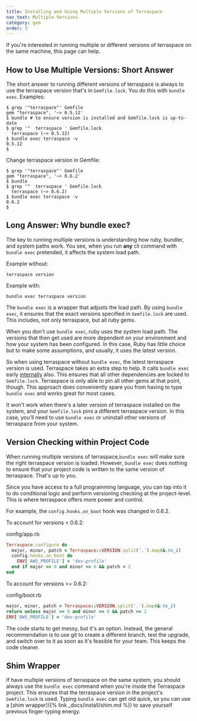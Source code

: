```yaml
---
title: Installing and Using Multiple Versions of Terraspace
nav_text: Multiple Versions
category: gem
order: 3
---
```


If you're interested in running multiple or different versions of terraspace on the same machine, this page can help.

## How to Use Multiple Versions: Short Answer

The short answer to running different versions of terraspace is always to use the terraspace version that's in `Gemfile.lock`. You do this with `bundle exec`. Examples:

    $ grep '"terraspace"' Gemfile
    gem "terraspace", '~> 0.5.12'
    $ bundle # to ensure version is installed and Gemfile.lock is up-to-date
    $ grep '^  terraspace ' Gemfile.lock
      terraspace (~> 0.5.12)
    $ bundle exec terraspace -v
    0.5.12
    $

Change terraspace version in Gemfile:

    $ grep '"terraspace"' Gemfile
    gem "terraspace", '~> 0.6.2'
    $ bundle
    $ grep '^  terraspace ' Gemfile.lock
      terraspace (~> 0.6.2)
    $ bundle exec terraspace -v
    0.6.2
    $

## Long Answer: Why bundle exec?

The key to running multiple versions is understanding how ruby, bundler, and system paths work. You see, when you run **any** cli command with `bundle exec` pretended, it affects the system load path.

Example without:

    terraspace version

Example with:

    bundle exec terraspace version

The `bundle exec` is a wrapper that adjusts the load path. By using `bundle exec`, it ensures that the exact versions specified in `Gemfile.lock` are used. This includes, not only terraspace, but all ruby gems.

When you don't use `bundle exec`, ruby uses the system load path. The versions that then get used are more dependent on your environment and how your system has been configured. In this case, Ruby has little choice but to make some assumptions, and usually, it uses the latest version.

So when using terraspace without `bundle exec`, the latest terraspace version is used. Terraspace takes an extra step to help. It calls `bundle exec` early [internally](https://github.com/boltops-tools/terraspace/blob/master/lib/terraspace/autoloader.rb#L2) also. This ensures that all other dependencies are locked to `Gemfile.lock`. Terraspace is only able to pin all other gems at that point, though. This approach does conveniently spare you from having to type `bundle exec` and works great for most cases.

It won't work when there's a later version of terraspace installed on the system, and your `Gemfile.lock` pins a different terraspace version. In this case, you'll need to use `bundle exec` or uninstall other versions of terraspace from your system.

## Version Checking within Project Code

When running multiple versions of terraspace,`bundle exec` will make sure the right terraspace version is loaded. However, `bundle exec` does nothing to ensure that your project code is written to the same version of terraspace. That's up to you.

Since you have access to a full programming language, you can tap into it to do conditional logic and perform versioning checking at the project-level.  This is where terraspace offers more power and control.

For example, the `config.hooks.on_boot` hook was changed in 0.6.2.

To account for versions < 0.6.2:

config/app.rb

```ruby
Terraspace.configure do
  major, minor, patch = Terraspace::VERSION.split('.').map(&:to_i)
  config.hooks.on_boot do
    ENV['AWS_PROFILE'] = 'dev-profile'
  end if major <= 0 and minor <= 6 && patch < 2
end
```

To account for versions >= 0.6.2:

config/boot.rb

```ruby
major, minor, patch = Terraspace::VERSION.split('.').map(&:to_i)
return unless major >= 0 and minor >= 6 && patch >= 2
ENV['AWS_PROFILE'] = 'dev-profile'
```

The code starts to get messy, but it's an option. Instead, the general recommendation is to use git to create a different branch, test the upgrade, and switch over to it as soon as it's feasible for your team. This keeps the code cleaner.

## Shim Wrapper

If have multiple versions of terraspace on the same system, you should always use the `bundle exec` command when you're inside the Terraspace project. This ensures that the terraspace version in the project's `Gemfile.lock` is used.  Typing `bundle exec` can get old quick, so you can use a [shim wrapper]({% link _docs/install/shim.md %}) to save yourself previous finger-typing energy.
